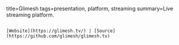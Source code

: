 title=Glimesh
tags=presentation, platform, streaming
summary=Live streaming platform.
~~~~~~

[Website](https://glimesh.tv/) | [Source](https://github.com/glimesh/glimesh.tv)

